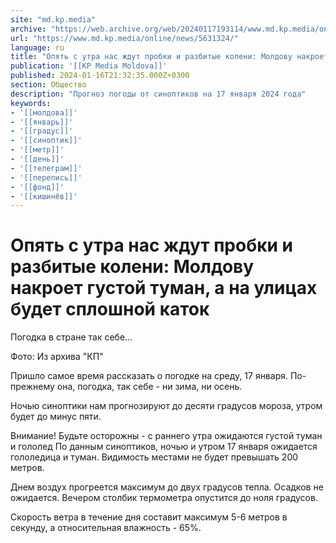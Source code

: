 ```yaml
---
site: "md.kp.media"
archive: "https://web.archive.org/web/20240117193114/www.md.kp.media/online/news/5631324/"
url: "https://www.md.kp.media/online/news/5631324/"
language: ru
title: "Опять с утра нас ждут пробки и разбитые колени: Молдову накроет густой туман, а на улицах будет сплошной каток"
publication: '[[KP Media Moldova]]'
published: 2024-01-16T21:32:35.000Z+0300
section: Общество
description: "Прогноз погоды от синоптиков на 17 января 2024 года"
keywords:
- '[[молдова]]'
- '[[январь]]'
- '[[градус]]'
- '[[синоптик]]'
- '[[метр]]'
- '[[день]]'
- '[[телеграм]]'
- '[[перепись]]'
- '[[фонд]]'
- '[[кишинёв]]'
---
```


# Опять с утра нас ждут пробки и разбитые колени: Молдову накроет густой туман, а на улицах будет сплошной каток

Погодка в стране так себе...

Фото: Из архива "КП"

Пришло самое время рассказать о погодке на среду, 17 января. По-прежнему она, погодка, так себе - ни зима, ни осень.

Ночью синоптики нам прогнозируют до десяти градусов мороза, утром будет до минус пяти.

Внимание! Будьте осторожны - с раннего утра ожидаются густой туман и гололед По данным синоптиков, ночью и утром 17 января ожидается гололедица и туман. Видимость местами не будет превышать 200 метров.

Днем воздух прогреется максимум до двух градусов тепла. Осадков не ожидается. Вечером столбик термометра опустится до ноля градусов.

Скорость ветра в течение дня составит максимум 5-6 метров в секунду, а относительная влажность - 65%.